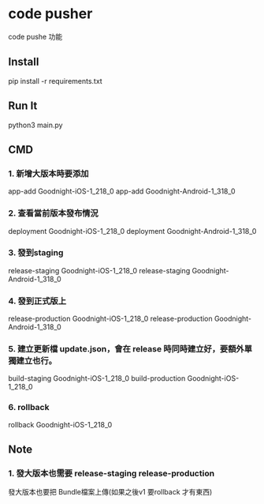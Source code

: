 # code pusher
code pushe 功能

## Install
pip install -r requirements.txt

## Run It
python3 main.py

## CMD
### 1. 新增大版本時要添加
app-add Goodnight-iOS-1_218_0
app-add Goodnight-Android-1_318_0

### 2. 查看當前版本發布情況
deployment Goodnight-iOS-1_218_0
deployment Goodnight-Android-1_318_0

### 3. 發到staging
release-staging Goodnight-iOS-1_218_0
release-staging Goodnight-Android-1_318_0

### 4. 發到正式版上
release-production Goodnight-iOS-1_218_0
release-production Goodnight-Android-1_318_0

### 5. 建立更新檔 update.json，會在 release 時同時建立好，要額外單獨建立也行。
build-staging Goodnight-iOS-1_218_0
build-production Goodnight-iOS-1_218_0

### 6. rollback
rollback Goodnight-iOS-1_218_0


## Note
### 1. 發大版本也需要 release-staging release-production
發大版本也要把 Bundle檔案上傳(如果之後v1 要rollback 才有東西)
